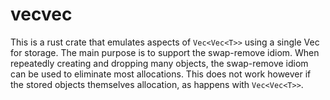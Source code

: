 # vecvec

This is a rust crate that emulates aspects of `Vec<Vec<T>>` using a single Vec<T> for storage. The main purpose is to support the swap-remove idiom. When repeatedly creating and dropping many objects, the swap-remove idiom can be used to eliminate most allocations. This does not work however if the stored objects themselves allocation, as happens with `Vec<Vec<T>>`.
  
